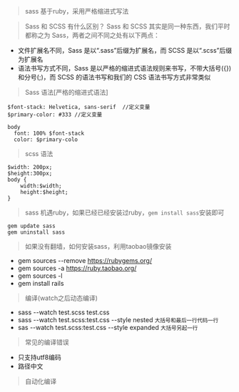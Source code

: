 > sass 基于ruby，采用严格缩进式写法

> Sass 和 SCSS 有什么区别？
Sass 和 SCSS 其实是同一种东西，我们平时都称之为 Sass，两者之间不同之处有以下两点：

- 文件扩展名不同，Sass 是以“.sass”后缀为扩展名，而 SCSS 是以“.scss”后缀为扩展名
- 语法书写方式不同，Sass 是以严格的缩进式语法规则来书写，不带大括号({})和分号(;)，而 SCSS 的语法书写和我们的 CSS 语法书写方式非常类似

> Sass 语法[严格的缩进式语法]

```
$font-stack: Helvetica, sans-serif  //定义变量
$primary-color: #333 //定义变量

body
  font: 100% $font-stack
  color: $primary-colo
```

> scss 语法

```
$width: 200px;
$height:300px;
body {
    width:$width;
    height:$height;
}
```

> sass 机遇ruby，如果已经已经安装过ruby，`gem install sass`安装即可

```
gem update sass
gem uninstall sass
```
> 如果没有翻墙，如何安装sass，利用taobao镜像安装

-  gem sources --remove https://rubygems.org/
-  gem sources -a https://ruby.taobao.org/
-  gem sources -l
-  gem install rails


> 编译(watch之后动态编译)

-  sass --watch test.scss test.css
- sass --watch test.scss:test.css --style nested `大括号和最后一行代码一行`
- sas --watch test.scss:test.css --style   expanded `大括号另起一行`


> 常见的编译错误

- 只支持utf8编码
- 路径中文


> 自动化编译






